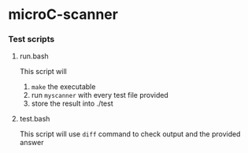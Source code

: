 # microC-scanner

### Test scripts
1. run.bash
   
   This script will
   1.   ```make``` the executable
   2.   run ```myscanner``` with every test file provided
   3.   store the result into ./test

2. test.bash

    This script will use ```diff``` command to check output and the provided answer
